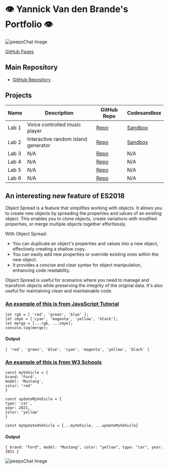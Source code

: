 # 👁️ Yannick Van den Brande's Portfolio 👁️

![peepoChat Image](https://cdn.7tv.app/emote/63438a743d1bc89e0ff9e400/4x.webp)

[GitHub Pages](https://nanioy.github.io/)

## Main Repository
- [GitHub Repository](https://github.com/NANIOY/DEV5-lab-portfolio)

## Projects

| **Name** | **Description**                     | **GitHub Repo**                        | **Codesandbox**                    |
| -------- | ----------------------------------- | -------------------------------------- | ---------------------------------- |
| Lab 1    | Voice controlled music player       | [Repo](https://github.com/Nvnchi/lab1) | [Sandbox](https://l4x4v6.csb.app/) |
| Lab 2    | Interactive random island generator | [Repo](https://github.com/NANIOY/lab2) | [Sandbox](https://jc48r3.csb.app/) |
| Lab 3    | N/A                                 | [Repo](#)                              | N/A                                |
| Lab 4    | N/A                                 | [Repo](#)                              | N/A                                |
| Lab 5    | N/A                                 | [Repo](#)                              | N/A                                |
| Lab 6    | N/A                                 | [Repo](#)                              | N/A                                |

## An interesting new feature of ES2018
Object Spread is a feature that simplifies working with objects. It allows you to create new objects by spreading the properties and values of an existing object. This enables you to clone objects, create variations with modified properties, or merge multiple objects together effortlessly.

With Object Spread:
- You can duplicate an object's properties and values into a new object, effectively creating a shallow copy.
- You can easily add new properties or override existing ones within the new object.
- It provides a concise and clear syntax for object manipulation, enhancing code readability.

Object Spread is useful for scenarios where you need to manage and transform objects while preserving the integrity of the original data. It's also useful for maintaining clean and maintainable code.

### [An example of this is from JavaScript Tutorial](https://www.javascripttutorial.net/es-next/javascript-object-spread/)

    let rgb = [ 'red', 'green', 'blue' ];
    let cmyk = ['cyan', 'magenta', 'yellow', 'black'];
    let merge = [...rgb, ...cmyk];
    console.log(merge);
#### Output
    [ 'red', 'green', 'blue', 'cyan', 'magenta', 'yellow', 'black' ]

### [An example of this is from W3 Schools](https://www.w3schools.com/react/react_es6_spread.asp)

    const myVehicle = {
    brand: 'Ford',
    model: 'Mustang',
    color: 'red'
    }

    const updateMyVehicle = {
    type: 'car',
    year: 2021, 
    color: 'yellow'
    }

    const myUpdatedVehicle = {...myVehicle, ...updateMyVehicle}
#### Output
    { brand: "Ford", model: "Mustang", color: "yellow", type: "car", year: 2021 }


![peepoChat Image](https://cdn.7tv.app/emote/62ec1cfdd2e11183867d8c3b/4x.webp)
